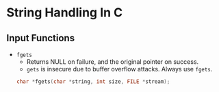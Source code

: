 # String Handling In C

## Input Functions
- `fgets`
    - Returns NULL on failure, and the original pointer on success.
    - `gets` is insecure due to buffer overflow attacks. Always use `fgets`.
    ```c
    char *fgets(char *string, int size, FILE *stream);
    ```

